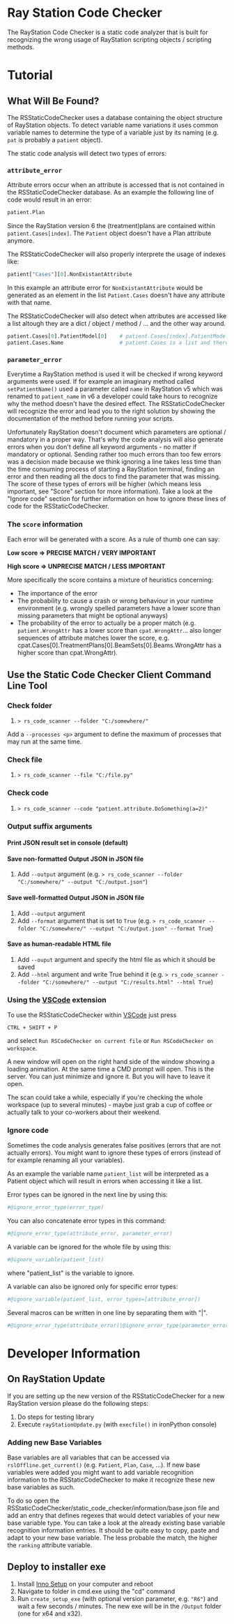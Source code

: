 # Ray Station Code Checker

The RayStation Code Checker is a static code analyzer that is built for recognizing the wrong usage of RayStation scripting objects / scripting methods.
# Tutorial

## What Will Be Found?

The RSStaticCodeChecker uses a database containing the object structure of RayStation objects.
To detect variable name variations it uses common variable names to determine the type of a variable just by its naming (e.g. `pat` is probably a `patient` object).

The static code analysis will detect two types of errors:

### `attribute_error`

Attribute errors occur when an attribute is accessed that is not contained in the RSStaticCodeChecker database.
As an example the following line of code would result in an error:

```python
patient.Plan
```

Since the RayStation version 6 the (treatment)plans are contained within `patient.Cases[index]`. The `Patient` object doesn't have a Plan attribute anymore.

The RSStaticCodeChecker will also properly interprete the usage of indexes like:

```python
patient["Cases"][0].NonExistantAttribute
```

In this example an attribute error for `NonExistantAttribute` would be generated as an element in the list `Patient.Cases` doesn't have any attribute with that name.

The RSStaticCodeChecker will also detect when attributes are accessed like a list altough they are a dict / object / method / ... and the other way around.

```python
patient.Cases[0].PatientModel[0]    # patient.Cases[index].PatientModel is no list
patient.Cases.Name                  # patient.Cases is a list and therefore has no direct attributes
```

### `parameter_error`

Everytime a RayStation method is used it will be checked if wrong keyword arguments were used.
If for example an imaginary method called `setPatientName()` used a parameter called `name` in RayStation v5 which was renamed to `patient_name` in v6 a developer could take hours to recognize why the method doesn't have the desired effect. The RSStaticCodeChecker will recognize the error and lead you to the right solution by showing the documentation of the method before running your scripts.

Unfortunately RayStation doesn't document which parameters are optional / mandatory in a proper way.
That's why the code analysis will also generate errors when you don't define all keyword arguments - no matter if mandatory or optional.
Sending rather too much errors than too few errors was a decision made because we think ignoring a line takes less time than the time consuming process of starting a RayStation terminal, finding an error and then reading all the docs to find the parameter that was missing.
The score of these types of errors will be higher (which means less important, see "Score" section for more information).
Take a look at the "Ignore code" section for further information on how to ignore these lines of code for the RSStaticCodeChecker.

### The `score` information

Each error will be generated with a score. As a rule of thumb one can say:

**Low score => PRECISE MATCH / VERY IMPORTANT**

**High score => UNPRECISE MATCH / LESS IMPORTANT**

More specifically the score contains a mixture of heuristics concerning:

  - The importance of the error 
  - The probability to cause a crash or wrong behaviour in your runtime environment (e.g. wrongly spelled parameters have a lower score than missing parameters that might be optional anyways)
  - The probability of the error to actually be a proper match (e.g. `patient.WrongAttr` has a lower score than `cpat.WrongAttr`... also longer sequences of attribute matches lower the score, e.g. cpat.Cases[0].TreatmentPlans[0].BeamSets[0].Beams.WrongAttr has a higher score than cpat.WrongAttr).

## Use the Static Code Checker Client Command Line Tool
### Check folder
1.	`> rs_code_scanner --folder "C:/somewhere/"`

Add a `--processes <p>` argument to define the maximum of processes that may run at the same time.

### Check file
1.	`> rs_code_scanner --file "C:/file.py"`

### Check code
1.	`> rs_code_scanner --code "patient.attribute.DoSomething(a=2)"`

### Output suffix arguments
#### Print JSON result set in console (default)
#### Save non-formatted Output JSON in JSON file
1.	Add `--output` argument (e.g. `> rs_code_scanner --folder "C:/somewhere/" --output "C:/output.json"`)

#### Save well-formatted Output JSON in JSON file
1.	Add `--output` argument 
2.	Add `--format` argument that is set to `True`
(e.g. `> rs_code_scanner --folder "C:/somewhere/" --output "C:/output.json" --format True`)

#### Save as human-readable HTML file
1.	Add `--ouput` argument and specify the html file as which it should be saved
2.	Add `--html` argument and write True behind it
(e.g. `> rs_code_scanner --folder "C:/somewhere/" --output "C:/results.html" --html True`)

### Using the [VSCode](https://code.visualstudio.com/) extension

To use the RSStaticCodeChecker within [VSCode](https://code.visualstudio.com/) just press

```
CTRL + SHIFT + P
```

and select `Run RSCodeChecker on current file` or `Run RSCodeChecker on workspace`.

A new window will open on the right hand side of the window showing a loading animation. At the same time a CMD prompt will open. This is the server. You can just minimize and ignore it. But you will have to leave it open.

The scan could take a while, especially if you're checking the whole workspace (up to several minutes) - maybe just grab a cup of coffee or actually talk to your co-workers about their weekend.

### Ignore code

Sometimes the code analysis generates false positives (errors that are not actually errors).
You might want to ignore these types of errors (instead of for example renaming all your variables).

As an example the variable name `patient_list` will be interpreted as a Patient object which will result in errors when accessing it like a list.

Error types can be ignored in the next line by using this:
```python
#@ignore_error_type(error_type)
```
You can also concatenate error types in this command:
```python
#@ignore_error_type(attribute_error, parameter_error)
```
A variable can be ignored for the whole file by using this:
```python
#@ignore_variable(patient_list)
```
where "patient_list" is the variable to ignore.

A variable can also be ignored only for specific error types:
```python
#@ignore_variable(patient_list, error_types=[attribute_error])
```
Several macros can be written in one line by separating them with "|".
```python
#@ignore_error_type(attribute_error)|@ignore_error_type(parameter_error)
```

# Developer Information

## On RayStation Update
If you are setting up the new version of the RSStaticCodeChecker for a new RayStation version please do the following steps:
1.	Do steps for testing library
2.	Execute `rayStationUpdate.py` (with `execfile()` in ironPython console)

### Adding new Base Variables

Base variables are all variables that can be accessed via `rslOffline.get_current()` (e.g. `Patient`, `Plan`, `Case`, ...).
If new base variables were added you might want to add variable recognition information to the RSStaticCodeChecker to make it recognize these new base variables as such.

To do so open the RSStaticCodeChecker/static_code_checker/information/base.json file and add an entry that defines regexes that would detect variables of your new base variable type. You can take a look at the already existing base variable recognition information entries. It should be quite easy to copy, paste and adapt to your new base variable. The less probable the match, the higher the `ranking` attribute variable.

## Deploy to installer exe
1. Install [Inno Setup](http://www.jrsoftware.org/isinfo.php) on your computer and reboot
2. Navigate to folder in cmd.exe using the "cd" command
3. Run `create_setup_exe` (with optional version parameter, e.g. `"R6"`) and wait a few seconds / minutes. The new exe will be in the `/Output` folder (one for x64 and x32).